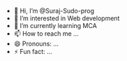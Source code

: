 - 👋 Hi, I’m @Suraj-Sudo-prog
- 👀 I’m interested in Web development 
- 🌱 I’m currently learning MCA
- 📫 How to reach me ...
- 😄 Pronouns: ...
- ⚡ Fun fact: ...

<!---
Suraj-Sudo-prog/Suraj-Sudo-prog is a ✨ special ✨ repository because its `README.md` (this file) appears on your GitHub profile.
You can click the Preview link to take a look at your changes.
--->
